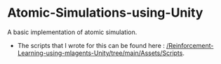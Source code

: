 # Atomic-Simulations-using-Unity
A basic implementation of atomic simulation.

- The scripts that I wrote for this can be found here : <a href = "https://github.com/Dhyey-Thummar/Atomic-Simulations-using-Unity/tree/main/Assets/Scripts">/Reinforcement-Learning-using-mlagents-Unity/tree/main/Assets/Scripts</a>.
